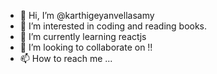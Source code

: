 - 👋 Hi, I’m @karthigeyanvellasamy
- 👀 I’m interested in coding and reading books.
- 🌱 I’m currently learning reactjs
- 💞️ I’m looking to collaborate on !!
- 📫 How to reach me ...

<!---
karthigeyanvellasamy/karthigeyanvellasamy is a ✨ special ✨ repository because its `README.md` (this file) appears on your GitHub profile.
You can click the Preview link to take a look at your changes.
--->
